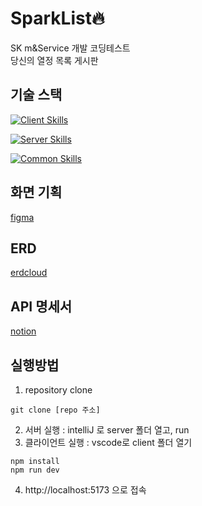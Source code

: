 # SparkList🔥
SK m&amp;Service 개발 코딩테스트  
당신의 열정 목록 게시판

## 기술 스택

[![Client Skills](https://skillicons.dev/icons?i=vue,javascript,vscode&theme=dark)](https://skillicons.dev)

[![Server Skills](https://skillicons.dev/icons?i=java,spring,idea&theme=dark)](https://skillicons.dev)

[![Common Skills](https://skillicons.dev/icons?i=notion,figma,git&theme=dark)](https://skillicons.dev)

## 화면 기획
[figma](https://www.figma.com/design/4N1gUmFuPiJ0JYE6Awlvkn/SparkList?node-id=0-1&t=Jj3TGOhIuxNoZtrO-1)

## ERD
[erdcloud](https://www.erdcloud.com/d/4XM3brRoR9MRRxumD)

## API 명세서
[notion](https://www.notion.so/API-14f280f01de081e4a159c318d0ecfe32)

## 실행방법
1. repository clone
```
git clone [repo 주소]
```

2. 서버 실행 : intelliJ 로 server 폴더 열고, run
3. 클라이언트 실행 : vscode로 client 폴더 열기
```
npm install
npm run dev
```
4. http://localhost:5173 으로 접속
